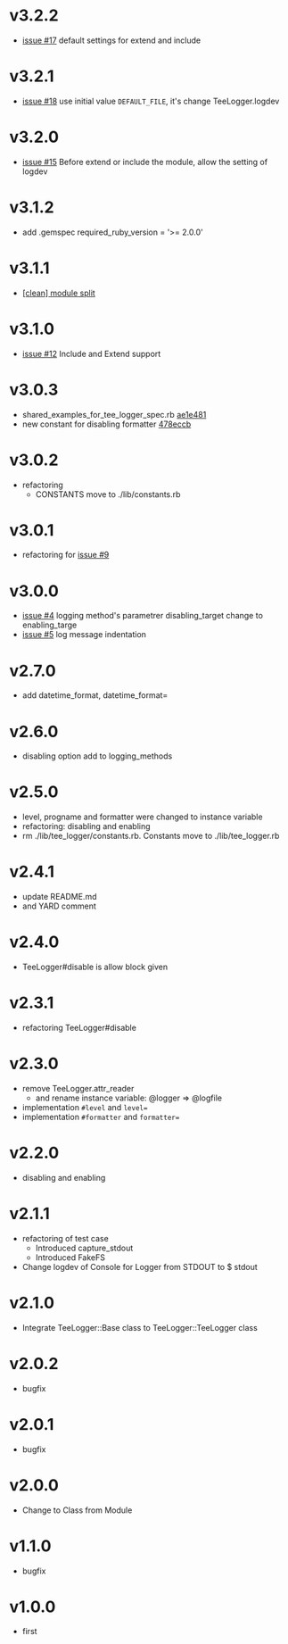 # v3.2.2
- [issue #17](https://github.com/k-ta-yamada/tee_logger/issues/17)
  default settings for extend and include

# v3.2.1
- [issue #18](https://github.com/k-ta-yamada/tee_logger/issues/18)
  use initial value `DEFAULT_FILE`, it's change TeeLogger.logdev

# v3.2.0
- [issue #15](https://github.com/k-ta-yamada/tee_logger/issues/15)
  Before extend or include the module, allow the setting of logdev

# v3.1.2
- add .gemspec required_ruby_version = '>= 2.0.0'

# v3.1.1
- [[clean] module split](https://github.com/k-ta-yamada/tee_logger/pull/14)

# v3.1.0
- [issue #12](https://github.com/k-ta-yamada/tee_logger/issues/12)
  Include and Extend support

# v3.0.3
- shared_examples_for_tee_logger_spec.rb [ae1e481](https://github.com/k-ta-yamada/tee_logger/commit/ae1e481)
- new constant for disabling formatter [478eccb](https://github.com/k-ta-yamada/tee_logger/commit/478eccb)

# v3.0.2
- refactoring
  - CONSTANTS move to ./lib/constants.rb

# v3.0.1
- refactoring for [issue #9](https://github.com/k-ta-yamada/tee_logger/issues/9)

# v3.0.0
- [issue #4](https://github.com/k-ta-yamada/tee_logger/issues/4)
  logging method's parametrer disabling_target change to enabling_targe
- [issue #5](https://github.com/k-ta-yamada/tee_logger/issues/5)
  log message indentation

# v2.7.0
- add datetime_format, datetime_format=

# v2.6.0
- disabling option add to logging_methods

# v2.5.0
- level, progname and formatter were changed to instance variable
- refactoring: disabling and enabling
- rm ./lib/tee_logger/constants.rb. Constants move to ./lib/tee_logger.rb

# v2.4.1
- update README.md
- and YARD comment

# v2.4.0
- TeeLogger#disable is allow block given

# v2.3.1
- refactoring TeeLogger#disable

# v2.3.0
- remove TeeLogger.attr_reader
  - and rename instance variable: @logger => @logfile
- implementation `#level` and `level=`
- implementation `#formatter` and `formatter=`

# v2.2.0
- disabling and enabling

# v2.1.1
- refactoring of test case
  - Introduced capture_stdout
  - Introduced FakeFS
- Change logdev of Console for Logger from STDOUT to $ stdout

# v2.1.0
- Integrate TeeLogger::Base class to TeeLogger::TeeLogger class

# v2.0.2
- bugfix

# v2.0.1
- bugfix

# v2.0.0
- Change to Class from Module

# v1.1.0
- bugfix

# v1.0.0
- first
